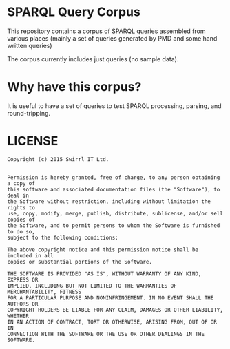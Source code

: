 # SPARQL Query Corpus

This repository contains a corpus of SPARQL queries assembled from various
places (mainly a set of queries generated by PMD and some hand written queries)

The corpus currently includes just queries (no sample data).

# Why have this corpus?

It is useful to have a set of queries to test SPARQL processing, parsing, and
round-tripping.

# LICENSE

````
Copyright (c) 2015 Swirrl IT Ltd.


Permission is hereby granted, free of charge, to any person obtaining a copy of
this software and associated documentation files (the "Software"), to deal in
the Software without restriction, including without limitation the rights to
use, copy, modify, merge, publish, distribute, sublicense, and/or sell copies of
the Software, and to permit persons to whom the Software is furnished to do so,
subject to the following conditions:

The above copyright notice and this permission notice shall be included in all
copies or substantial portions of the Software.

THE SOFTWARE IS PROVIDED "AS IS", WITHOUT WARRANTY OF ANY KIND, EXPRESS OR
IMPLIED, INCLUDING BUT NOT LIMITED TO THE WARRANTIES OF MERCHANTABILITY, FITNESS
FOR A PARTICULAR PURPOSE AND NONINFRINGEMENT. IN NO EVENT SHALL THE AUTHORS OR
COPYRIGHT HOLDERS BE LIABLE FOR ANY CLAIM, DAMAGES OR OTHER LIABILITY, WHETHER
IN AN ACTION OF CONTRACT, TORT OR OTHERWISE, ARISING FROM, OUT OF OR IN
CONNECTION WITH THE SOFTWARE OR THE USE OR OTHER DEALINGS IN THE SOFTWARE.
````
